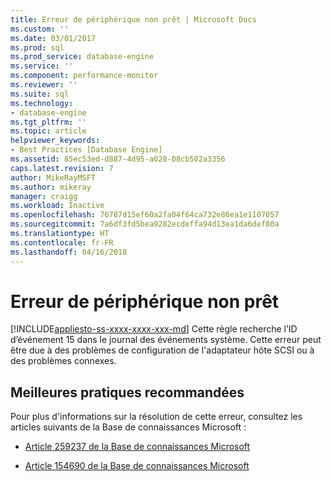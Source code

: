 ```yaml
---
title: Erreur de périphérique non prêt | Microsoft Docs
ms.custom: ''
ms.date: 03/01/2017
ms.prod: sql
ms.prod_service: database-engine
ms.service: ''
ms.component: performance-monitor
ms.reviewer: ''
ms.suite: sql
ms.technology:
- database-engine
ms.tgt_pltfrm: ''
ms.topic: article
helpviewer_keywords:
- Best Practices [Database Engine]
ms.assetid: 85ec53ed-d887-4d95-a028-08cb502a3356
caps.latest.revision: 7
author: MikeRayMSFT
ms.author: mikeray
manager: craigg
ms.workload: Inactive
ms.openlocfilehash: 76787d15ef60a2fa04f64ca732e86ea1e1107057
ms.sourcegitcommit: 7a6df3fd5bea9282ecdeffa94d13ea1da6def80a
ms.translationtype: HT
ms.contentlocale: fr-FR
ms.lasthandoff: 04/16/2018
---
```

# <a name="device-not-ready-error"></a>Erreur de périphérique non prêt
[!INCLUDE[appliesto-ss-xxxx-xxxx-xxx-md](../../includes/appliesto-ss-xxxx-xxxx-xxx-md.md)]
  Cette règle recherche l’ID d’événement 15 dans le journal des événements système. Cette erreur peut être due à des problèmes de configuration de l'adaptateur hôte SCSI ou à des problèmes connexes.  
  
## <a name="best-practices-recommendations"></a>Meilleures pratiques recommandées  
 Pour plus d'informations sur la résolution de cette erreur, consultez les articles suivants de la Base de connaissances Microsoft :  
  
-   [Article 259237 de la Base de connaissances Microsoft](http://go.microsoft.com/fwlink/?linkid=117746)  
  
-   [Article 154690 de la Base de connaissances Microsoft](http://go.microsoft.com/fwlink/?linkid=117747)  
  
  
